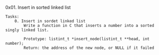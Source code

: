 0x01. Insert in sorted linked list

	Tasks:
		0. Insert in sordet linked list
			Write a function in C that inserts a number into a sorted singly linked list.

			Prototype: listint_t *insert_node(listint_t **head, int number);
			Return: the address of the new node, or NULL if it failed
